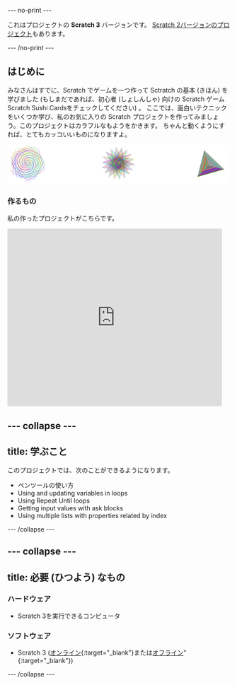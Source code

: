 \--- no-print \---

これはプロジェクトの **Scratch 3** バージョンです。 [Scratch 2バージョンのプロジェクト](https://projects.raspberrypi.org/en/projects/cd-intermediate-scratch-sushi-scratch2)もあります。

\--- /no-print \---

## はじめに

みなさんはすでに、Scratch でゲームを一つ作って Sctratch の基本 (きほん) を学びました (もしまだであれば、初心者 (しょしんしゃ) 向けの Scratch ゲーム Scratch Sushi Cardsをチェックしてください) 。 ここでは、面白いテクニックをいくつか学び、私のお気に入りの Scratch プロジェクトを作ってみましょう。このプロジェクトはカラフルなもようをかきます。 ちゃんと動くようにすれば、とてもカッコいいものになりますよ。

![](images/pen1.png)

### 作るもの

私の作ったプロジェクトがこちらです。

<div class="scratch-preview">
  <iframe allowtransparency="true" width="485" height="402" src="https://scratch.mit.edu/projects/embed/205355399/?autostart=false" frameborder="0"></iframe>
</div>

## \--- collapse \---

## title: 学ぶこと

このプロジェクトでは、次のことができるようになります。

+ ペンツールの使い方
+ Using and updating variables in loops
+ Using Repeat Until loops
+ Getting input values with ask blocks
+ Using multiple lists with properties related by index

\--- /collapse \---

## \--- collapse \---

## title: 必要 (ひつよう) なもの

### ハードウェア

+ Scratch 3を実行できるコンピュータ

### ソフトウェア

+ Scratch 3 ([オンライン](https://scratch.mit.edu/projects/editor/){:target="_blank"}または[オフライン](https://scratch.mit.edu/download/)"{:target="_blank"})

\--- /collapse \---
